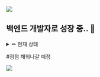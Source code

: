 <img src="https://capsule-render.vercel.app/api?type=waving&color=BDBDC8&height=150&section=header" />

## 백엔드 개발자로 성장 중.. 🌱  



<details>
<summary>
  ✏ 현재 상태
</summary>
   😅 아무것도 몰라요
</details>

#점점 채워나갈 예정

<img src="https://capsule-render.vercel.app/api?type=waving&color=BDBDC8&height=150&section=footer" />
